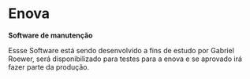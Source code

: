 # Enova

**Software de manutenção** 

Essse Software está sendo desenvolvido a fins de estudo por Gabriel Roewer, 
será disponibilizado para testes para a enova e se aprovado irá fazer parte da produção.
